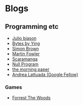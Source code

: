 Blogs
=====


## Programming etc
 - [Julio biason](https://blog.juliobiason.net/)
 - [Bytes by Ying](https://bytes.yingw787.com/)
 - [Simon Brown](https://simonbrown.je/)
 - [Martin Fowler](https://martinfowler.com/)
 - [Scaramanga](https://giannitedesco.github.io/)
 - [Null Program](https://nullprogram.com/)
 - [the morning paper](https://blog.acolyer.org/)
 - [Andrea Lattuada (Google Fellow)](https://andrea.lattuada.me/)

### Games
 - [Forrest The Woods](https://www.forrestthewoods.com/)
